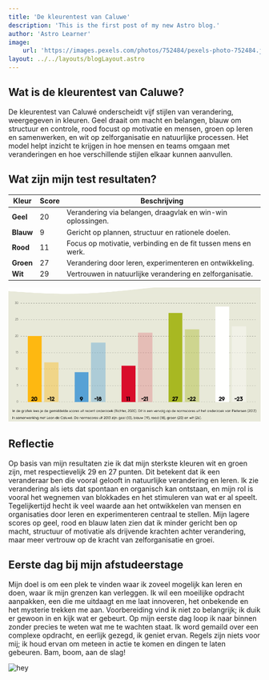 ```yaml
---
title: 'De kleurentest van Caluwe'
description: 'This is the first post of my new Astro blog.'
author: 'Astro Learner'
image:
    url: 'https://images.pexels.com/photos/752484/pexels-photo-752484.jpeg?auto=compress&cs=tinysrgb&w=1260&h=750&dpr=1'
layout: ../../layouts/blogLayout.astro
---
```


## Wat is de kleurentest van Caluwe?

De kleurentest van Caluwé onderscheidt vijf stijlen van verandering, weergegeven in kleuren. Geel draait om macht en belangen, blauw om structuur en controle, rood focust op motivatie en mensen, groen op leren en samenwerken, en wit op zelforganisatie en natuurlijke processen. Het model helpt inzicht te krijgen in hoe mensen en teams omgaan met veranderingen en hoe verschillende stijlen elkaar kunnen aanvullen.
  
## Wat zijn mijn test resultaten?

| **Kleur**        | **Score** | **Beschrijving**                                                |
|-------------------|-----------|----------------------------------------------------------------|
| **Geel**         | 20        | Verandering via belangen, draagvlak en win-win oplossingen.   |
| **Blauw**        | 9         | Gericht op plannen, structuur en rationele doelen.            |
| **Rood**         | 11        | Focus op motivatie, verbinding en de fit tussen mens en werk. |
| **Groen**        | 27        | Verandering door leren, experimenteren en ontwikkeling.       |
| **Wit**          | 29        | Vertrouwen in natuurlijke verandering en zelforganisatie.     |

![alt text](image.png)

## Reflectie

Op basis van mijn resultaten zie ik dat mijn sterkste kleuren wit en groen zijn, met respectievelijk 29 en 27 punten. Dit betekent dat ik een veranderaar ben die vooral gelooft in natuurlijke verandering en leren. Ik zie verandering als iets dat spontaan en organisch kan ontstaan, en mijn rol is vooral het wegnemen van blokkades en het stimuleren van wat er al speelt. Tegelijkertijd hecht ik veel waarde aan het ontwikkelen van mensen en organisaties door leren en experimenteren centraal te stellen. Mijn lagere scores op geel, rood en blauw laten zien dat ik minder gericht ben op macht, structuur of motivatie als drijvende krachten achter verandering, maar meer vertrouw op de kracht van zelforganisatie en groei.

## Eerste dag bij mijn afstudeerstage

Mijn doel is om een plek te vinden waar ik zoveel mogelijk kan leren en doen, waar ik mijn grenzen kan verleggen. Ik wil een moeilijke opdracht aanpakken, een die me uitdaagt en me laat innoveren, het onbekende en het mysterie trekken me aan. Voorbereiding vind ik niet zo belangrijk; ik duik er gewoon in en kijk wat er gebeurt. Op mijn eerste dag loop ik naar binnen zonder precies te weten wat me te wachten staat. Ik word gemaild over een complexe opdracht, en eerlijk gezegd, ik geniet ervan. Regels zijn niets voor mij; ik houd ervan om meteen in actie te komen en dingen te laten gebeuren. Bam, boom, aan de slag!

![hey](https://images.pexels.com/photos/752484/pexels-photo-752484.jpeg?auto=compress&cs=tinysrgb&w=1260&h=750&dpr=1)
